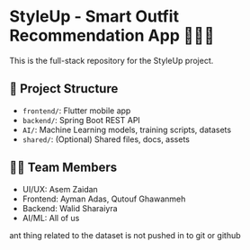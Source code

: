 # StyleUp - Smart Outfit Recommendation App 👕👗🧠

This is the full-stack repository for the StyleUp project.

## 📂 Project Structure
- `frontend/`: Flutter mobile app
- `backend/`: Spring Boot REST API
- `AI/`: Machine Learning models, training scripts, datasets
- `shared/`: (Optional) Shared files, docs, assets

## 👨‍💻 Team Members
- UI/UX: Asem Zaidan
- Frontend: Ayman Adas, Qutouf Ghawanmeh
- Backend: Walid Sharaiyra
- AI/ML: All of us

ant thing related to the dataset is not pushed in to git or github 

